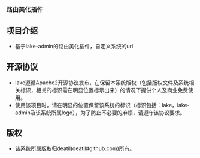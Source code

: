 ### 路由美化插件

## 项目介绍

*  基于lake-admin的路由美化插件，自定义系统的url

## 开源协议 

*  lake遵循Apache2开源协议发布，在保留本系统版权（包括版权文件及系统相关标识，相关的标识需在明显位置标示出来）的情况下提供个人及商业免费使用。  
*  使用该项目时，请在明显的位置保留该系统的标识（标识包括：lake，lake-admin及该系统所属logo），为了防止不必要的麻烦，请遵守该协议要求。

## 版权 

*  该系统所属版权归deatil(deatil#github.com)所有。
